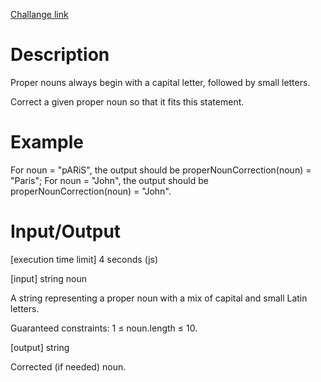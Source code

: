 [Challange link](https://codefights.com/arcade/code-arcade/book-market/2nSEQ8CGoddTJtnbo)
# Description
Proper nouns always begin with a capital letter, followed by small letters.

Correct a given proper noun so that it fits this statement.

# Example

For noun = "pARiS", the output should be
properNounCorrection(noun) = "Paris";
For noun = "John", the output should be
properNounCorrection(noun) = "John".
# Input/Output

[execution time limit] 4 seconds (js)

[input] string noun

A string representing a proper noun with a mix of capital and small Latin letters.

Guaranteed constraints:
1 ≤ noun.length ≤ 10.

[output] string

Corrected (if needed) noun.